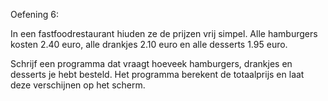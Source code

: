 Oefening 6: 

In een fastfoodrestaurant hiuden ze de prijzen vrij simpel. Alle hamburgers kosten 2.40 euro, alle drankjes 2.10 euro en alle desserts 1.95 euro. 

Schrijf een programma dat vraagt hoeveek hamburgers, drankjes en desserts je hebt besteld. Het programma berekent de totaalprijs en laat deze verschijnen op het scherm. 
